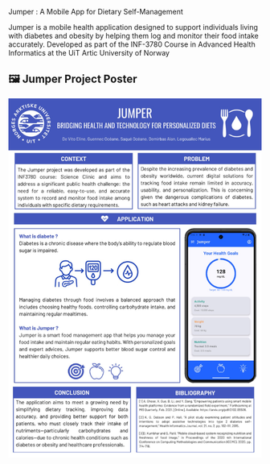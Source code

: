 Jumper : A Mobile App for Dietary Self-Management 

Jumper is a mobile health application designed to support individuals living with diabetes and obesity by helping them log and monitor their food intake accurately. Developed as part of the INF-3780 Course in Advanced Health Informatics at the UiT Artic University of Norway

## 🖼️ Jumper Project Poster

![Jumper Poster](jumper%20plakat.png)
